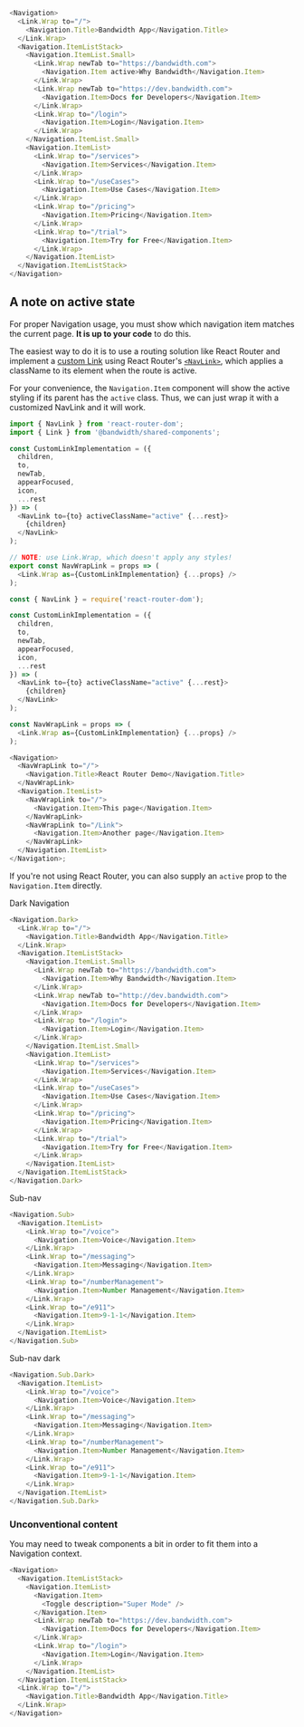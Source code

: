 ```javascript
<Navigation>
  <Link.Wrap to="/">
    <Navigation.Title>Bandwidth App</Navigation.Title>
  </Link.Wrap>
  <Navigation.ItemListStack>
    <Navigation.ItemList.Small>
      <Link.Wrap newTab to="https://bandwidth.com">
        <Navigation.Item active>Why Bandwidth</Navigation.Item>
      </Link.Wrap>
      <Link.Wrap newTab to="https://dev.bandwidth.com">
        <Navigation.Item>Docs for Developers</Navigation.Item>
      </Link.Wrap>
      <Link.Wrap to="/login">
        <Navigation.Item>Login</Navigation.Item>
      </Link.Wrap>
    </Navigation.ItemList.Small>
    <Navigation.ItemList>
      <Link.Wrap to="/services">
        <Navigation.Item>Services</Navigation.Item>
      </Link.Wrap>
      <Link.Wrap to="/useCases">
        <Navigation.Item>Use Cases</Navigation.Item>
      </Link.Wrap>
      <Link.Wrap to="/pricing">
        <Navigation.Item>Pricing</Navigation.Item>
      </Link.Wrap>
      <Link.Wrap to="/trial">
        <Navigation.Item>Try for Free</Navigation.Item>
      </Link.Wrap>
    </Navigation.ItemList>
  </Navigation.ItemListStack>
</Navigation>
```

## A note on active state

For proper Navigation usage, you must show which navigation item matches the current page. **It is up to your code** to do this.

The easiest way to do it is to use a routing solution like React Router and implement a [custom Link](/shared-components/#!/Link) using React Router's [`<NavLink>`](https://reacttraining.com/react-router/web/api/NavLink), which applies a className to its element when the route is active.

For your convenience, the `Navigation.Item` component will show the active styling if its parent has the `active` class. Thus, we can just wrap it with a customized NavLink and it will work.

```js static
import { NavLink } from 'react-router-dom';
import { Link } from '@bandwidth/shared-components';

const CustomLinkImplementation = ({
  children,
  to,
  newTab,
  appearFocused,
  icon,
  ...rest
}) => (
  <NavLink to={to} activeClassName="active" {...rest}>
    {children}
  </NavLink>
);

// NOTE: use Link.Wrap, which doesn't apply any styles!
export const NavWrapLink = props => (
  <Link.Wrap as={CustomLinkImplementation} {...props} />
);
```

```js
const { NavLink } = require('react-router-dom');

const CustomLinkImplementation = ({
  children,
  to,
  newTab,
  appearFocused,
  icon,
  ...rest
}) => (
  <NavLink to={to} activeClassName="active" {...rest}>
    {children}
  </NavLink>
);

const NavWrapLink = props => (
  <Link.Wrap as={CustomLinkImplementation} {...props} />
);

<Navigation>
  <NavWrapLink to="/">
    <Navigation.Title>React Router Demo</Navigation.Title>
  </NavWrapLink>
  <Navigation.ItemList>
    <NavWrapLink to="/">
      <Navigation.Item>This page</Navigation.Item>
    </NavWrapLink>
    <NavWrapLink to="/Link">
      <Navigation.Item>Another page</Navigation.Item>
    </NavWrapLink>
  </Navigation.ItemList>
</Navigation>;
```

If you're not using React Router, you can also supply an `active` prop to the `Navigation.Item` directly.

Dark Navigation

```javascript
<Navigation.Dark>
  <Link.Wrap to="/">
    <Navigation.Title>Bandwidth App</Navigation.Title>
  </Link.Wrap>
  <Navigation.ItemListStack>
    <Navigation.ItemList.Small>
      <Link.Wrap newTab to="https://bandwidth.com">
        <Navigation.Item>Why Bandwidth</Navigation.Item>
      </Link.Wrap>
      <Link.Wrap newTab to="http://dev.bandwidth.com">
        <Navigation.Item>Docs for Developers</Navigation.Item>
      </Link.Wrap>
      <Link.Wrap to="/login">
        <Navigation.Item>Login</Navigation.Item>
      </Link.Wrap>
    </Navigation.ItemList.Small>
    <Navigation.ItemList>
      <Link.Wrap to="/services">
        <Navigation.Item>Services</Navigation.Item>
      </Link.Wrap>
      <Link.Wrap to="/useCases">
        <Navigation.Item>Use Cases</Navigation.Item>
      </Link.Wrap>
      <Link.Wrap to="/pricing">
        <Navigation.Item>Pricing</Navigation.Item>
      </Link.Wrap>
      <Link.Wrap to="/trial">
        <Navigation.Item>Try for Free</Navigation.Item>
      </Link.Wrap>
    </Navigation.ItemList>
  </Navigation.ItemListStack>
</Navigation.Dark>
```

Sub-nav

```javascript
<Navigation.Sub>
  <Navigation.ItemList>
    <Link.Wrap to="/voice">
      <Navigation.Item>Voice</Navigation.Item>
    </Link.Wrap>
    <Link.Wrap to="/messaging">
      <Navigation.Item>Messaging</Navigation.Item>
    </Link.Wrap>
    <Link.Wrap to="/numberManagement">
      <Navigation.Item>Number Management</Navigation.Item>
    </Link.Wrap>
    <Link.Wrap to="/e911">
      <Navigation.Item>9-1-1</Navigation.Item>
    </Link.Wrap>
  </Navigation.ItemList>
</Navigation.Sub>
```

Sub-nav dark

```javascript
<Navigation.Sub.Dark>
  <Navigation.ItemList>
    <Link.Wrap to="/voice">
      <Navigation.Item>Voice</Navigation.Item>
    </Link.Wrap>
    <Link.Wrap to="/messaging">
      <Navigation.Item>Messaging</Navigation.Item>
    </Link.Wrap>
    <Link.Wrap to="/numberManagement">
      <Navigation.Item>Number Management</Navigation.Item>
    </Link.Wrap>
    <Link.Wrap to="/e911">
      <Navigation.Item>9-1-1</Navigation.Item>
    </Link.Wrap>
  </Navigation.ItemList>
</Navigation.Sub.Dark>
```

### Unconventional content

You may need to tweak components a bit in order to fit them into a Navigation context.

```javascript
<Navigation>
  <Navigation.ItemListStack>
    <Navigation.ItemList>
      <Navigation.Item>
        <Toggle description="Super Mode" />
      </Navigation.Item>
      <Link.Wrap newTab to="https://dev.bandwidth.com">
        <Navigation.Item>Docs for Developers</Navigation.Item>
      </Link.Wrap>
      <Link.Wrap to="/login">
        <Navigation.Item>Login</Navigation.Item>
      </Link.Wrap>
    </Navigation.ItemList>
  </Navigation.ItemListStack>
  <Link.Wrap to="/">
    <Navigation.Title>Bandwidth App</Navigation.Title>
  </Link.Wrap>
</Navigation>
```
